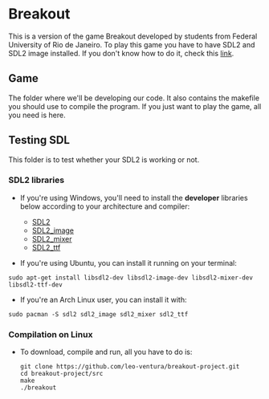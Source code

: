 # Breakout
This is a version of the game Breakout developed by students from Federal University of Rio de Janeiro. To play this game you have to have SDL2 and SDL2 image installed. If you don't know how to do it, check this [link](https://wiki.libsdl.org/Installation).

## Game
The folder where we'll be developing our code. It also contains the makefile you should use to compile the program. If you just want to play the game, all you need is here.

## Testing SDL
This folder is to test whether your SDL2 is working or not.

### SDL2 libraries
- If you're using Windows, you'll need to install the **developer** libraries below according to your architecture and compiler:
  - [SDL2](https://www.libsdl.org/download-2.0.php)
  - [SDL2_image](https://www.libsdl.org/projects/SDL_image/)
  - [SDL2_mixer](https://www.libsdl.org/projects/SDL_mixer/)
  - [SDL2_ttf](https://www.libsdl.org/projects/SDL_ttf/)

- If you're using Ubuntu, you can install it running on your terminal:
```
sudo apt-get install libsdl2-dev libsdl2-image-dev libsdl2-mixer-dev libsdl2-ttf-dev
```

- If you're an Arch Linux user, you can install it with:
```
sudo pacman -S sdl2 sdl2_image sdl2_mixer sdl2_ttf
```

### Compilation on Linux
  - To download, compile and run, all you have to do is:
    ```
    git clone https://github.com/leo-ventura/breakout-project.git
    cd breakout-project/src
    make
    ./breakout
    ``` 
